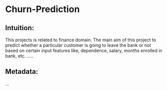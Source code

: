 # Churn-Prediction

## Intuition: 
This projects is related to finance domain. The main aim of this project to predict whether a particular customer is going to leave the bank or not based on certain input features like, dependence, salary, months enrolled in bank, etc.
.....

## Metadata:
...

